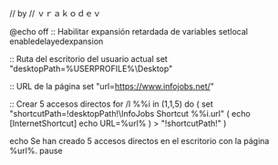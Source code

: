 // by
// ｖｒａｋｏｄｅｖ

@echo off
:: Habilitar expansión retardada de variables
setlocal enabledelayedexpansion

:: Ruta del escritorio del usuario actual
set "desktopPath=%USERPROFILE%\Desktop"

:: URL de la página
set "url=https://www.infojobs.net/"

:: Crear 5 accesos directos
for /l %%i in (1,1,5) do (
    set "shortcutPath=!desktopPath!\InfoJobs Shortcut %%i.url"
    (
        echo [InternetShortcut]
        echo URL=%url%
    ) > "!shortcutPath!"
)

echo Se han creado 5 accesos directos en el escritorio con la página %url%.
pause
